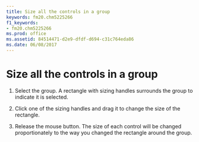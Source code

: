 ```yaml
---
title: Size all the controls in a group
keywords: fm20.chm5225266
f1_keywords:
- fm20.chm5225266
ms.prod: office
ms.assetid: 84514471-d2e9-dfdf-d694-c31c764eda86
ms.date: 06/08/2017
---
```



# Size all the controls in a group




1. Select the group. A rectangle with sizing handles surrounds the group to indicate it is selected.
    
2. Click one of the sizing handles and drag it to change the size of the rectangle.
    
3. Release the mouse button. The size of each control will be changed proportionately to the way you changed the rectangle around the group.
    




